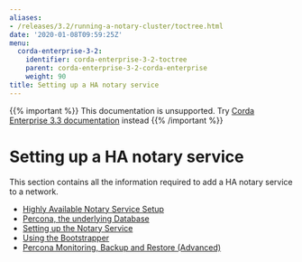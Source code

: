 ```yaml
---
aliases:
- /releases/3.2/running-a-notary-cluster/toctree.html
date: '2020-01-08T09:59:25Z'
menu:
  corda-enterprise-3-2:
    identifier: corda-enterprise-3-2-toctree
    parent: corda-enterprise-3-2-corda-enterprise
    weight: 90
title: Setting up a HA notary service
---
```

{{% important %}}
This documentation is unsupported.
Try [Corda Enterprise 3.3 documentation](/docs/corda-enterprise/3.3/_index.md) instead
{{% /important %}}


# Setting up a HA notary service

This section contains all the information required to add a HA notary service to a network.



* [Highly Available Notary Service Setup](introduction.md)
* [Percona, the underlying Database](installing-percona.md)
* [Setting up the Notary Service](installing-the-notary-service.md)
* [Using the Bootstrapper](installing-the-notary-service-bootstrapper.md)
* [Percona Monitoring, Backup and Restore (Advanced)](operating-percona.md)



